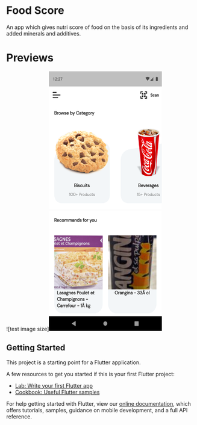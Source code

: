 # Food Score

An app which gives nutri score of food on the basis of its ingredients and added minerals and additives.

# Previews
![test image size]<img src="https://github.com/suyash-debug/Food-Score/blob/master/ss/Screenshot_1617735430.png" width="300" height="690">
## Getting Started

This project is a starting point for a Flutter application.

A few resources to get you started if this is your first Flutter project:

- [Lab: Write your first Flutter app](https://flutter.dev/docs/get-started/codelab)
- [Cookbook: Useful Flutter samples](https://flutter.dev/docs/cookbook)

For help getting started with Flutter, view our
[online documentation](https://flutter.dev/docs), which offers tutorials,
samples, guidance on mobile development, and a full API reference.

